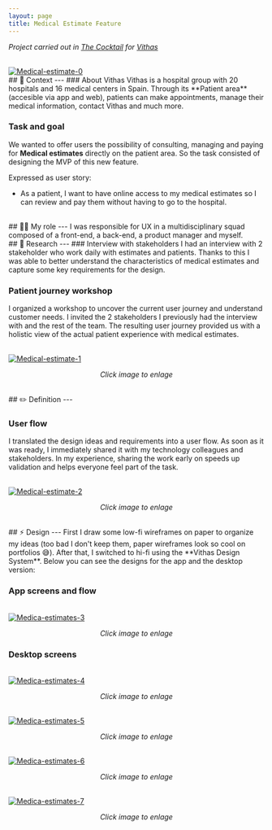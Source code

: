 ```yaml
---
layout: page
title: Medical Estimate Feature
---
```



*Project carried out in [The Cocktail](https://the-cocktail.com/en) for [Vithas](https://vithas.es/home)*<br>

<br>
<a href="{{ https://danielszt.github.io/ }}/assets/VIT0.png" target="_blank"><img src="{{ https://danielszt.github.io/ }}/assets/VIT0.png" alt="Medical-estimate-0" class="inline"/></a>

<br>
## 🧭 Context
---
### About Vithas
Vithas is a hospital group with 20 hospitals and 16 medical centers in Spain. Through its **Patient area** (accesible via app and web), patients can make appointments, manage their medical information, contact Vithas and much more.

### Task and goal
We wanted to offer users the possibility of consulting, managing and paying for **Medical estimates** directly on the patient area. So the task consisted of designing the MVP of this new feature.

Expressed as user story:

- As a patient, I want to have online access to my medical estimates so I can review and pay them without having to go to the hospital.

<br>
## ☝🏻 My role 
---
I was responsible for UX in a multidisciplinary squad composed of a front-end, a back-end, a product manager and myself.

<br>
## 🔎 Research
---
### Interview with stakeholders
I had an interview with 2 stakeholder who work daily with estimates and patients. Thanks to this I was able to better understand the characteristics of medical estimates and capture some key requirements for the design.

### Patient journey workshop

I organized a workshop to uncover the current user journey and understand customer needs. I invited the 2 stakeholders I previously had the interview with and the rest of the team. The resulting user journey provided us with a holistic view of the actual patient experience with medical estimates.

<br>
<a href="{{ https://danielszt.github.io/ }}/assets/VIT1.png" target="_blank"><img src="{{ https://danielszt.github.io/ }}/assets/VIT1.png" alt="Medical-estimate-1" class="inline"/></a>
<p><em><center>Click image to enlage</center></em></p>

<br>
## ✏️ Definition
---

### User flow
I translated the design ideas and requirements into a user flow. As soon as it was ready, I immediately shared it with my technology colleagues and stakeholders. In my experience, sharing the work early on speeds up validation and helps everyone feel part of the task.

<br>
<a href="{{ https://danielszt.github.io/ }}/assets/VIT2.png" target="_blank"><img src="{{ https://danielszt.github.io/ }}/assets/VIT2.png" alt="Medical-estimate-2" class="inline"/></a>
<p><em><center>Click image to enlage</center></em></p>

<br>
## ⚡ Design
---
First I draw some low-fi wireframes on paper to organize my ideas (too bad I don't keep them, paper wireframes look so cool on portfolios 😅). After that, I switched to hi-fi using the **Vithas Design System**. Below you can see the designs for the app and the desktop version:

### App screens and flow

<br>
<a href="{{ https://danielszt.github.io/ }}/assets/VIT3.png" target="_blank"><img src="{{ https://danielszt.github.io/ }}/assets/VIT3.png" alt="Medica-estimates-3" class="inline"/></a>
<p><em><center>Click image to enlage</center></em></p>


### Desktop screens

<br>
<a href="{{ https://danielszt.github.io/ }}/assets/VIT4.png" target="_blank"><img src="{{ https://danielszt.github.io/ }}/assets/VIT4.png" alt="Medica-estimates-4" class="inline"/></a>
<p><em><center>Click image to enlage</center></em></p>

<br>
<a href="{{ https://danielszt.github.io/ }}/assets/VIT5.png" target="_blank"><img src="{{ https://danielszt.github.io/ }}/assets/VIT5.png" alt="Medica-estimates-5" class="inline"/></a>
<p><em><center>Click image to enlage</center></em></p>

<br>
<a href="{{ https://danielszt.github.io/ }}/assets/VIT6.png" target="_blank"><img src="{{ https://danielszt.github.io/ }}/assets/VIT6.png" alt="Medica-estimates-6" class="inline"/></a>
<p><em><center>Click image to enlage</center></em></p>

<br>
<a href="{{ https://danielszt.github.io/ }}/assets/VIT7.png" target="_blank"><img src="{{ https://danielszt.github.io/ }}/assets/VIT7.png" alt="Medica-estimates-7" class="inline"/></a>
<p><em><center>Click image to enlage</center></em></p>


